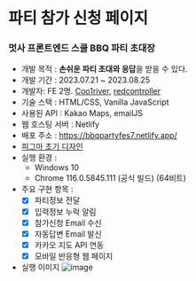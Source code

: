 # 파티 참가 신청 페이지
### 멋사 프론트엔드 스쿨 BBQ 파티 초대장
- 개발 목적 : **손쉬운 파티 초대와 응답**을 받을 수 있다.
- 개발 기간 : 2023.07.21 ~ 2023.08.25
- 개발자: FE 2명. [Coo1river](https://github.com/coo1river), [redcontroller](https://github.com/redcontroller)
- 기술 스택 : HTML/CSS, Vanilla JavaScript
- 사용된 API : Kakao Maps, emailJS
- 웹 호스팅 서버 : Netlify
- 배포 주소 : https://bbqpartyfes7.netlify.app/
- [피그마 초기 디자인](https://www.figma.com/file/E7FsTVW6cmM6mbbTw3FBWA/BBQ-%EC%B0%B8%EA%B0%80%EC%8B%A0%EC%B2%AD-%ED%8E%98%EC%9D%B4%EC%A7%80?type=design&node-id=0-1&mode=design&t=BxStFcu4fSiYnPLo-0)
- 실행 환경 :
  - Windows 10
  - Chrome 116.0.5845.111 (공식 빌드) (64비트)
- 주요 구현 항목 :
  - [x] 파티정보 전달
  - [x] 입력정보 누락 알림
  - [x] 참가신청 Email 수신
  - [x] 자동답변 Email 발신
  - [x] 카카오 지도 API 연동
  - [x] 모바일 반응형 웹 페이지
- 실행 이미지
![image](https://github.com/redcontroller/invitation/assets/11751089/b1216a93-4f04-4819-894a-cd82fe2b9cde)


